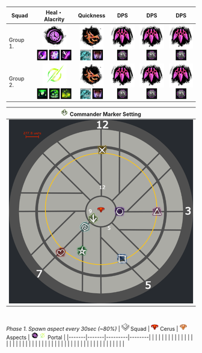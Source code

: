 | **Squad** | Heal・Alacrity | Quickness | DPS | DPS | DPS |
|-----------|:--------------:|:---------:|:---:|:---:|:---:|
|  Group 1. |<img src="../_image/profession/Chronomancer_icon_(highres).png" width="64" height="64" title="Chronomancer" alt=""></img><br/><img src="../_image/skill/mesmer/Blink.png" width="28" height="28" title="Blink" alt=""></img> <img src="../_image/skill/mesmer/Portal_Entre.png" width="28" height="28" title="Portal_Entre" alt=""></img> <img src="../_image/skill/mesmer/Feedback.png" width="28" height="28" title="Feedback" alt=""></img>|<img src="../_image/profession/Herald_icon_(highres).png" width="64" height="64" title="Herald" alt=""></img><br/><img src="../_image/skill/revenant/Legendary_Dragon_Stance.png" width="28" height="28" title="Glint" alt=""></img> <img src="../_image/skill/revenant/Legendary_Demon_Stance.png" width="28" height="28" title="Mallyx" alt=""></img>|<img src="../_image/profession/Virtuoso_icon_(highres).png" width="64" height="64" title="Virtuoso" alt=""></img><br/><img src="../_image/skill/mesmer/Signet_of_Illusions.png" width="28" height="28" title="Signet_of_Illusions" alt=""></img>|<img src="../_image/profession/Virtuoso_icon_(highres).png" width="64" height="64" title="Virtuoso" alt=""></img><br/><img src="../_image/skill/mesmer/Signet_of_Illusions.png" width="28" height="28" title="Signet_of_Illusions" alt=""></img>|<img src="../_image/profession/Virtuoso_icon_(highres).png" width="64" height="64" title="Virtuoso" alt=""></img><br/><img src="../_image/skill/mesmer/Signet_of_Illusions.png" width="28" height="28" title="Signet_of_Illusions" alt=""></img>|
|  Group 2. |<img src="../_image/profession/Scourge_icon_(highres).png" width="64" height="64" title="Scourge" alt=""></img><br/><img src="../_image/skill/necromancer/Sand_Swell.png" width="28" height="28" title="Sand_Swell" alt=""></img> <img src="../_image/skill/necromancer/Serpent_Siphon.png" width="28" height="28" title="Serpent_Siphon" alt=""></img> <img src="../_image/skill/necromancer/Corrosive_Poison_Cloud.png" width="28" height="28" title="CPC" alt=""></img>|<img src="../_image/profession/Herald_icon_(highres).png" width="64" height="64" title="Herald" alt=""></img><br/><img src="../_image/skill/revenant/Legendary_Dragon_Stance.png" width="28" height="28" title="Glint" alt=""></img> <img src="../_image/skill/revenant/Legendary_Demon_Stance.png" width="28" height="28" title="Mallyx" alt=""></img>|<img src="../_image/profession/Virtuoso_icon_(highres).png" width="64" height="64" title="Virtuoso" alt=""></img><br/><img src="../_image/skill/mesmer/Signet_of_Illusions.png" width="28" height="28" title="Signet_of_Illusions" alt=""></img>|<img src="../_image/profession/Virtuoso_icon_(highres).png" width="64" height="64" title="Virtuoso" alt=""></img><br/><img src="../_image/skill/mesmer/Signet_of_Illusions.png" width="28" height="28" title="Signet_of_Illusions" alt=""></img>|<img src="../_image/profession/Virtuoso_icon_(highres).png" width="64" height="64" title="Virtuoso" alt=""></img><br/><img src="../_image/skill/mesmer/Signet_of_Illusions.png" width="28" height="28" title="Signet_of_Illusions" alt=""></img>|

|<img src="../_image/squad/Commander_arrow_marker.png" width="20" height="20" title="Arrow marker" alt=""></img> Commander Marker Setting |
|:--------------------------:|
|<img src="../_image/strike mission/temple of febe/tof_marker_set.png" width="" height="" title="ToF marker set" alt=""></img>|
</br>

*Phase 1. Spawn aspect every 30sec (~80%)*
| <img src="../_image/squad/Commander_tag_(white).png" width="20" height="20" title="tag" alt=""></img> Squad | <img src="../_image/general/20px-Red_Boss.png" width="20" height="20" title="cerus" alt=""></img> Cerus | <img src="../_image/general/Event_boss_(tango_icon).png" width="20" height="20" title="aspect" alt=""></img> Aspects | <img src="../_image/profession/Chronomancer_icon_(highres).png" width="20" height="20" title="port1" alt=""></img><img src="../_image/profession/Scourge_icon_(highres).png" width="20" height="20" title="port2" alt=""></img> Portal |
|-------|-------|---------|--------|
|       |       |         |        |
|       |       |         |        |
|       |       |         |        |
|       |       |         |        |
|       |       |         |        |
|       |       |         |        |
|       |       |         |        |
|       |       |         |        |
|       |       |         |        |
|       |       |         |        |
